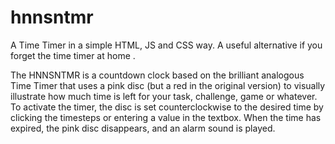 # hnnsntmr
A Time Timer in a simple HTML, JS and CSS way. A useful alternative if you forget the time timer at home . 

The HNNSNTMR is a countdown clock based on the brilliant analogous Time Timer that uses a pink disc (but a red in the original version) to visually illustrate how much time is left for your task, challenge, game or whatever. To activate the timer, the disc is set counterclockwise to the desired time by clicking the timesteps or entering a value in the textbox. When the time has expired, the pink disc disappears, and an alarm sound is played.
